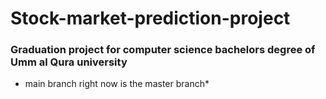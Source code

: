 # Stock-market-prediction-project

### Graduation project for computer science bachelors degree of Umm al Qura university
* main branch right now is the master branch* 
